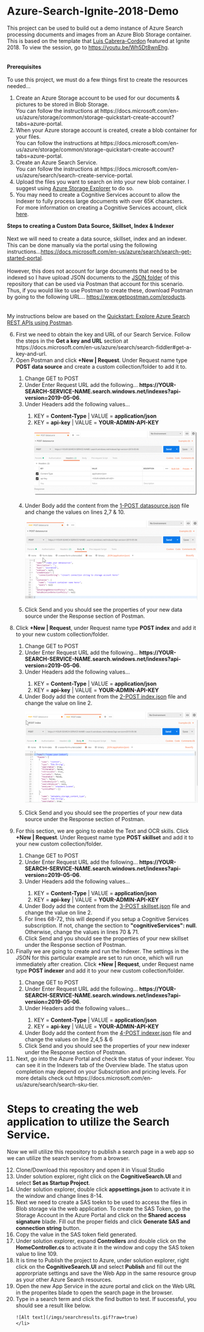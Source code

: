 # Azure-Search-Ignite-2018-Demo
This project can be used to build out a demo instance of Azure Search processing documents and images from an Azure Blob Storage container.  This is based on the template that 
<a target="_blank" href="https://www.linkedin.com/in/luisecabrera/">Luis Cabrera-Cordon</a> featured at Ignite 2018. To view the session, go to https://youtu.be/Wh5Dt8wnEhg.  
<br>&nbsp;<br>
<b>Prerequisites</b>
<br>&nbsp;<br>
To use this project, we must do a few things first to create the resources needed...
<ol>
  <li>Create an Azure Storage account to be used for our documents &amp; pictures to be stored in Blob Storage.<br>
  You can follow the instructions at https://docs.microsoft.com/en-us/azure/storage/common/storage-quickstart-create-account?tabs=azure-portal.</li>
  <li>When your Azure storage account is created, create a blob container for your files.<br>
  You can follow the instructions at https://docs.microsoft.com/en-us/azure/storage/common/storage-quickstart-create-account?tabs=azure-portal.</li>
  <li>Create an Azure Search Service.<br>
  You can follow the instructions at https://docs.microsoft.com/en-us/azure/search/search-create-service-portal.</li>
  <li>Upload the files you want to search on into your new blob container.  I suggest using <a target="_blank" href="https://docs.microsoft.com/en-us/azure/vs-azure-tools-storage-manage-with-storage-explorer">Azure Storage Explorer</a> to do so.</li>
  <li>You may need to create a Cognitive Services account to allow the Indexer to fully process large documents with over 65K characters.<br>
  For more information on creating a Cognitive Services account, click <a target="_blank" href="https://docs.microsoft.com/en-us/azure/cognitive-services/cognitive-services-apis-create-account">here</a>.</li>
</ol>

<b>Steps to creating a Custom Data Source, Skillset, Index &amp; Indexer</b>
<br>&nbsp;<br>
Next we will need to create a data source, skillset, index and an indexer.  This can be done manually via the portal using the following instructions...https://docs.microsoft.com/en-us/azure/search/search-get-started-portal.
<br>&nbsp;<br>
However, this does not account for large documents that need to be indexed so I have upload JSON documents to the <a target="-blank" href="https://github.com/jcbendernh/Azure-Search-BUILD-2018-Demo/tree/f619bb3f5b15010bd076ad9a8f510326639f5c47/JSON">JSON folder</a> of this repository that can be used via Postman that account for this scenario.  Thus, if you would like to use Postman to create these, download Postman by going to the following URL... https://www.getpostman.com/products.  
<br> &nbsp; <br>
My instructions below are based on the <a target="_blank" href="https://docs.microsoft.com/en-us/azure/search/search-fiddler">Quickstart: Explore Azure Search REST APIs using Postman</a>.

<ol start="6">
<li>First we need to obtain the key and URL of our Search Service.  Follow the steps in the <b>Get a key and URL</b> section at https://docs.microsoft.com/en-us/azure/search/search-fiddler#get-a-key-and-url. </li>
  <li>Open Postman and click <b>+New | Request</b>.  Under Request name type <b>POST data source</b> and create a custom collection/folder to add it to.</li>
	<ol>
		<li>Change GET to POST</li>
		<li>Under Enter Request URL add the following...  <b>https://YOUR-SEARCH-SERVICE-NAME.search.windows.net/indexes?api-version=2019-05-06</b>.</li>
		<li>Under Headers add the following values...</li>
	  		<ol>
				<li> KEY = <b>Content-Type</b> | VALUE = <b>application/json</b> </li>
				<li> KEY = <b>api-key</b> | VALUE = <b>YOUR-ADMIN-API-KEY</b><br> 
					
![Alt text](/imgs/POSTdatasourceheader.gif?raw=true)
				</li>
			</ol>
		<li>Under Body add the content from the <a target="_blank" href="https://github.com/jcbendernh/Azure-Search-Ignite-2018-Demo/blob/master/JSON/1-POST%20datasource.json">1-POST datasource.json</a> file and change the values on lines 2,7 &amp; 10.<br>

![Alt text](/imgs/POSTdatasourcebody.gif?raw=true)
		</li>
		<li>Click Send and you should see the properties of your new data source under the Response section of Postman.</li>
	</ol>
  </li>
    <li>Click <b>+New | Request</b>, under Request name type <b>POST index</b> and add it to your new custom collection/folder.</li>
	<ol>
		<li>Change GET to POST</li>
		<li>Under Enter Request URL add the following...  <b>https://YOUR-SEARCH-SERVICE-NAME.search.windows.net/indexes?api-version=2019-05-06</b>.</li>
		<li>Under Headers add the following values...</li>
	  		<ol>
				<li> KEY = <b>Content-Type</b> | VALUE = <b>application/json</b> </li>
				<li> KEY = <b>api-key</b> | VALUE = <b>YOUR-ADMIN-API-KEY</b><br> </li>
			</ol>
		<li>Under Body add the content from the <a target="_blank" href="https://github.com/jcbendernh/Azure-Search-Ignite-2018-Demo/blob/master/JSON/2-POST%20index.json">2-POST index.json</a> file and change the value on line 2.<br>

![Alt text](/imgs/POSTindexbody.gif?raw=true)
		</li>
		<li>Click Send and you should see the properties of your new data source under the Response section of Postman.</li>
	</ol>
  </li>
  <li>For this section, we are going to enable the Text and OCR skills. Click <b>+New | Request</b>.  Under Request name type <b>POST skillset</b> and add it to your new custom collection/folder.</li>
	<ol>
		<li>Change GET to POST</li>
		<li>Under Enter Request URL add the following...  <b>https://YOUR-SEARCH-SERVICE-NAME.search.windows.net/indexes?api-version=2019-05-06</b>.</li>
		<li>Under Headers add the following values...</li>
	  		<ol>
				<li> KEY = <b>Content-Type</b> | VALUE = <b>application/json</b> </li>
				<li> KEY = <b>api-key</b> | VALUE = <b>YOUR-ADMIN-API-KEY</b><br> </li>
			</ol>
		<li>Under Body add the content from the <a target="_blank" href="https://github.com/jcbendernh/Azure-Search-Ignite-2018-Demo/blob/master/JSON/3-POST%20skillset.json">3-POST skillset.json</a> file and change the value on line 2.</li>
		<li>For lines 68-72, this will depend if you setup a Cognitive Services subscription.  If not, change the section to <b>"cognitiveServices": null</b>. Otherwise, change the values in lines 70 &amp; 71.</li>
		<li>Click Send and you should see the properties of your new skillset under the Response section of Postman.</li>
	</ol
  </li>
  <li>Finally we are going to create and run the Indexer.  The settings in the JSON for this particular example are set to run once, which will run immediately after creation.  Click <b>+New | Request</b>, under Request name type <b>POST indexer</b> and add it to your new custom collection/folder.</li>
	<ol>
		<li>Change GET to POST</li>
		<li>Under Enter Request URL add the following...  <b>https://YOUR-SEARCH-SERVICE-NAME.search.windows.net/indexes?api-version=2019-05-06</b>.</li>
		<li>Under Headers add the following values...</li>
	  		<ol>
				<li> KEY = <b>Content-Type</b> | VALUE = <b>application/json</b> </li>
				<li> KEY = <b>api-key</b> | VALUE = <b>YOUR-ADMIN-API-KEY</b><br> </li>
			</ol>
		<li>Under Body add the content from the <a target="_blank" href="https://github.com/jcbendernh/Azure-Search-Ignite-2018-Demo/blob/master/JSON/4-POST%20indexer.json">4-POST indexer.json</a> file and change the values on line 2,4,5 &amp; 6</li>
		<li>Click Send and you should see the properties of your new indexer under the Response section of Postman.</li>
	</ol>
  </li>
  <li>Next, go into the Azure Portal and check the status of your indexer.  You can see it in the Indexers tab of the Overview blade.  The status upon completion may depend on your Subscription and pricing levels.  For more details check out https://docs.microsoft.com/en-us/azure/search/search-sku-tier. </li>
</ol>

# Steps to creating the web application to utilize the Search Service.
Now we will utilize this repository to publish a search page in a web app so we can utilize the search service from a browser.
<br>
<ol start="12">
	<li>Clone/Download this repository and open it in Visual Studio</li>
	<li>Under solution explorer, right click on the <b>CognitiveSearch.UI</b> and select <b>Set as Startup Project</b>. </li>
	<li>Under solution explorer, double click <b>appsettings.json</b> to activate it in the window and change lines 8-14.</li>
	<li>Next we need to create a SAS toekn to be used to access the files in Blob storage via the web application.  To create the SAS Token, go the Storage Account in the Azure Portal and click on the <b>Shared access signature</b> blade.  Fill out the proper fields and click <b>Generate SAS and connection string</b> button.</li>
	<li>Copy the value in the SAS token field generated.</li>
	<li>Under solution explorer, expand <b>Controllers</b> and double click on the <b>HomeController.cs</b> to activate it in the window and copy the SAS token value to line 109.</li>
	<li>It is time to Publish the project to Azure, under solution explorer, right click on the <b>CognitiveSearch.UI</b> and select <b>Publish</b> and fill out the approrpriate settings and save the Web App in the same resource group as your other Azure Search resources.</li>
	<li>Open the new App Service in the azure portal and click on the Web URL in the properites blade to open the search page in the browser.</li>
	<li>Type in a search term and click the find button to test.  If successful, you should see a result like below.
	
	![Alt text](/imgs/searchresults.gif?raw=true)
	</li>
</ol>